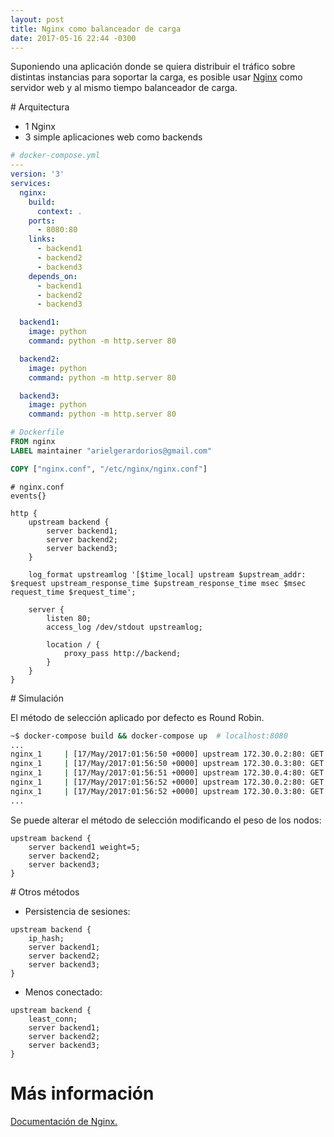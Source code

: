 ```yaml
---
layout: post
title: Nginx como balanceador de carga
date: 2017-05-16 22:44 -0300
---
```


Suponiendo una aplicación donde se quiera distribuir el tráfico sobre distintas
instancias para soportar la carga, es posible usar
[Nginx](https://www.nginx.com/) como servidor web y al mismo tiempo balanceador
de carga.

# Arquitectura

* 1 Nginx
* 3 simple aplicaciones web como backends 

```yaml
# docker-compose.yml
---
version: '3'
services:
  nginx:
    build:
      context: .
    ports:
      - 8080:80
    links:
      - backend1
      - backend2
      - backend3
    depends_on:
      - backend1
      - backend2
      - backend3

  backend1:
    image: python
    command: python -m http.server 80

  backend2:
    image: python
    command: python -m http.server 80

  backend3:
    image: python
    command: python -m http.server 80
```

```dockerfile
# Dockerfile
FROM nginx
LABEL maintainer "arielgerardorios@gmail.com"

COPY ["nginx.conf", "/etc/nginx/nginx.conf"]
```

```
# nginx.conf
events{}

http {
    upstream backend {
        server backend1;
        server backend2;
        server backend3;
    }

    log_format upstreamlog '[$time_local] upstream $upstream_addr: $request upstream_response_time $upstream_response_time msec $msec request_time $request_time';

    server {
        listen 80;
        access_log /dev/stdout upstreamlog;

        location / {
            proxy_pass http://backend;
        }
    }
}
```

# Simulación

El método de selección aplicado por defecto es Round Robin.

```bash
~$ docker-compose build && docker-compose up  # localhost:8080
...
nginx_1     | [17/May/2017:01:56:50 +0000] upstream 172.30.0.2:80: GET / HTTP/1.1 upstream_response_time 0.003 msec 1494986210.108 request_time 0.003
nginx_1     | [17/May/2017:01:56:50 +0000] upstream 172.30.0.3:80: GET /favicon.ico HTTP/1.1 upstream_response_time 0.001 msec 1494986210.130 request_time 0.001
nginx_1     | [17/May/2017:01:56:51 +0000] upstream 172.30.0.4:80: GET / HTTP/1.1 upstream_response_time 0.002 msec 1494986211.914 request_time 0.002
nginx_1     | [17/May/2017:01:56:52 +0000] upstream 172.30.0.2:80: GET / HTTP/1.1 upstream_response_time 0.004 msec 1494986212.142 request_time 0.004
nginx_1     | [17/May/2017:01:56:52 +0000] upstream 172.30.0.3:80: GET / HTTP/1.1 upstream_response_time 0.009 msec 1494986212.396 request_time 0.009
...
```

Se puede alterar el método de selección modificando el peso de los nodos:

```
upstream backend {
    server backend1 weight=5;
    server backend2;
    server backend3;
}
```

# Otros métodos

* Persistencia de sesiones:

```
upstream backend {
    ip_hash;
    server backend1;
    server backend2;
    server backend3;
}
```

* Menos conectado:

```
upstream backend {
    least_conn;
    server backend1;
    server backend2;
    server backend3;
}
```


# Más información

[Documentación de Nginx.](http://nginx.org/en/docs/http/load_balancing.html)
